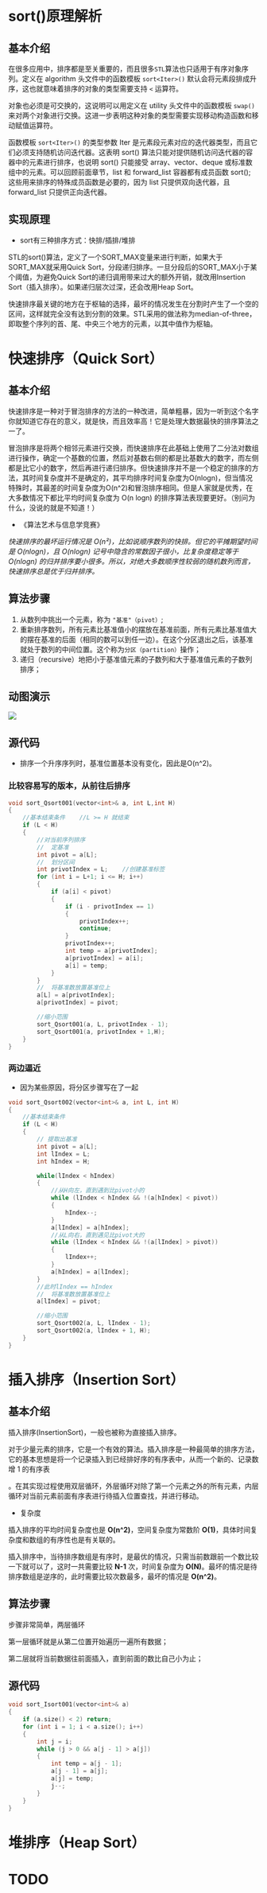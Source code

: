 # sort()原理解析

## 基本介绍

在很多应用中，排序都是至关重要的，而且很多`STL`算法也只适用于有序对象序列。定义在 algorithm 头文件中的函数模板 `sort<Iter>()` 默认会将元素段排成升序，这也就意味着排序的对象的类型需要支持 `<` 运算符。 

对象也必须是可交换的，这说明可以用定义在 utility 头文件中的函数模板 `swap()` 来对两个对象进行交换。这进一步表明这种对象的类型需要实现移动构造函数和移动赋值运算符。

函数模板 `sort<Iter>()` 的类型参数 Iter 是元素段元素对应的迭代器类型，而且它们必须支持随机访问迭代器。这表明 sort() 算法只能对提供随机访问迭代器的容器中的元素进行排序，也说明 sort() 只能接受 array、vector、deque 或标准数组中的元素。可以回顾前面章节，list 和 forward_list 容器都有成员函数 sort(); 这些用来排序的特殊成员函数是必要的，因为 list 只提供双向迭代器，且 forward_list 只提供正向迭代器。

## 实现原理

- sort有三种排序方式：快排/插排/堆排

STL的sort()算法，定义了一个SORT_MAX变量来进行判断，如果大于SORT_MAX就采用Quick Sort，分段递归排序。一旦分段后的SORT_MAX小于某个阈值，为避免Quick Sort的递归调用带来过大的额外开销，就改用Insertion Sort（插入排序）。如果递归层次过深，还会改用Heap Sort。

快速排序最关键的地方在于枢轴的选择，最坏的情况发生在分割时产生了一个空的区间，这样就完全没有达到分割的效果。STL采用的做法称为median-of-three，即取整个序列的首、尾、中央三个地方的元素，以其中值作为枢轴。

#  快速排序（Quick Sort）

## 基本介绍

快速排序是一种对于冒泡排序的方法的一种改进，简单粗暴，因为一听到这个名字你就知道它存在的意义，就是快，而且效率高！它是处理大数据最快的排序算法之一了。

冒泡排序是将两个相邻元素进行交换，而快速排序在此基础上使用了二分法对数组进行操作，确定一个基数的位置，然后对基数右侧的都是比基数大的数字，而左侧都是比它小的数字，然后再进行递归排序。但快速排序并不是一个稳定的排序的方法，其时间复杂度并不是确定的，其平均排序时间复杂度为O(nlogn)，但当情况特殊时，其最差的时间复杂度为O(n^2)和冒泡排序相同。但是人家就是优秀，在大多数情况下都比平均时间复杂度为 O(n logn) 的排序算法表现要更好。（别问为什么，没说的就是不知道！）

- 《算法艺术与信息学竞赛》

*快速排序的最坏运行情况是 O(n²)，比如说顺序数列的快排。但它的平摊期望时间是 O(nlogn)，且 O(nlogn) 记号中隐含的常数因子很小，比复杂度稳定等于 O(nlogn) 的归并排序要小很多。所以，对绝大多数顺序性较弱的随机数列而言，快速排序总是优于归并排序。*

## 算法步骤

1. 从数列中挑出一个元素，称为 `"基准"（pivot）`;
2. 重新排序数列，所有元素比基准值小的摆放在基准前面，所有元素比基准值大的摆在基准的后面（相同的数可以到任一边）。在这个分区退出之后，该基准就处于数列的中间位置。这个称为`分区（partition）`操作；
3. 递归（recursive）地把小于基准值元素的子数列和大于基准值元素的子数列排序；

## 动图演示

![](https://www.runoob.com/wp-content/uploads/2019/03/quickSort.gif)


## 源代码

- 排序一个升序序列时，基准位置基本没有变化，因此是O(n^2)。

### 比较容易写的版本，从前往后排序

```cpp
void sort_Qsort001(vector<int>& a, int L,int H)
{
	//基本结束条件	//L >= H 就结束
	if (L < H)
	{
		//对当前序列排序
		//	定基准
		int pivot = a[L];
		//	划分区间
		int privotIndex = L;	//创建基准标签
		for (int i = L+1; i <= H; i++)
		{
			if (a[i] < pivot)
			{
				if (i - privotIndex == 1)
				{
					privotIndex++;
					continue;
				}
				privotIndex++;
				int temp = a[privotIndex];
				a[privotIndex] = a[i];
				a[i] = temp;
			}
		}
		//	将基准数放置基准位上
		a[L] = a[privotIndex];
		a[privotIndex] = pivot;

		//缩小范围
		sort_Qsort001(a, L, privotIndex - 1);
		sort_Qsort001(a, privotIndex + 1,H);
	}
}
```

### 两边逼近

- 因为某些原因，将分区步骤写在了一起

```cpp
void sort_Qsort002(vector<int>& a, int L, int H)
{
	//基本结束条件
	if (L < H)
	{
		// 提取出基准
		int pivot = a[L];
		int lIndex = L;
		int hIndex = H;

		while(lIndex < hIndex)
		{
			//从H向左，直到遇到比pivot小的
			while (lIndex < hIndex && !(a[hIndex] < pivot))
			{
				hIndex--;
			}
			a[lIndex] = a[hIndex];
			//从L向右，直到遇见比pivot大的
			while (lIndex < hIndex && !(a[lIndex] > pivot))
			{
				lIndex++;
			}
			a[hIndex] = a[lIndex];
		}
		//此时lIndex == hIndex
		//	将基准数放置基准位上
		a[lIndex] = pivot;

		//缩小范围
		sort_Qsort002(a, L, lIndex - 1);
		sort_Qsort002(a, lIndex + 1, H);
	}
}
```

# 插入排序（Insertion Sort）

## 基本介绍

插入排序(InsertionSort)，一般也被称为直接插入排序。

对于少量元素的排序，它是一个有效的算法。插入排序是一种最简单的排序方法，它的基本思想是将一个记录插入到已经排好序的有序表中，从而一个新的、记录数增 1 的有序表

。在其实现过程使用双层循环，外层循环对除了第一个元素之外的所有元素，内层循环对当前元素前面有序表进行待插入位置查找，并进行移动。

- 复杂度

插入排序的平均时间复杂度也是 **O(n^2)**，空间复杂度为常数阶 **O(1)**，具体时间复杂度和数组的有序性也是有关联的。

插入排序中，当待排序数组是有序时，是最优的情况，只需当前数跟前一个数比较一下就可以了，这时一共需要比较 **N-1** 次，时间复杂度为 **O(N)**。最坏的情况是待排序数组是逆序的，此时需要比较次数最多，最坏的情况是 **O(n^2)**。

## 算法步骤

步骤非常简单，两层循环

第一层循环就是从第二位置开始遍历一遍所有数据；

第二层就将当前数据往前面插入，直到前面的数比自己小为止；

## 源代码

```cpp
void sort_Isort001(vector<int>& a)
{
	if (a.size() < 2) return;
	for (int i = 1; i < a.size(); i++)
	{
		int j = i;
		while (j > 0 && a[j - 1] > a[j])
		{
			int temp = a[j - 1];
			a[j - 1] = a[j];
			a[j] = temp;
			j--;
		}
	}
}
```

# 堆排序（Heap Sort）

# TODO


